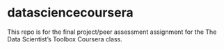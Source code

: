 datasciencecoursera
===================

This repo is for the final project/peer assessment assignment for the The Data Scientist’s Toolbox Coursera class.
